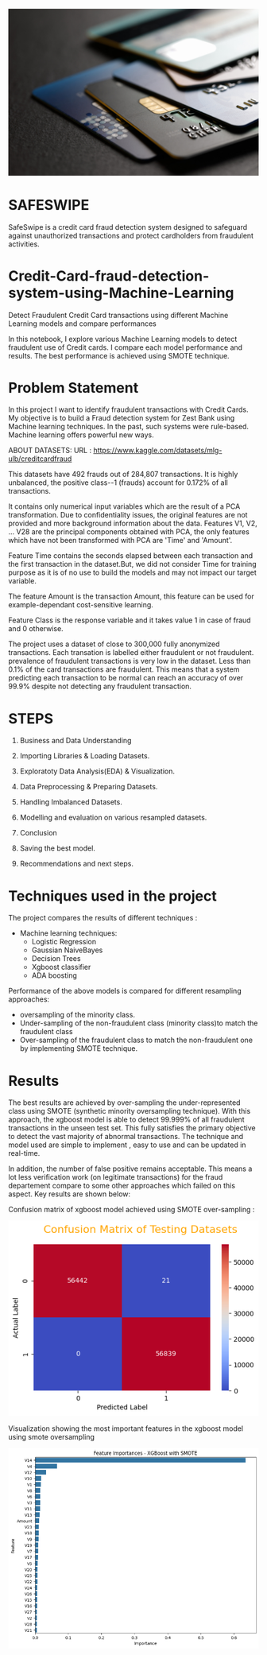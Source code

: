 ![alt text](image-3.png)

# SAFESWIPE
SafeSwipe is a credit card fraud detection system designed to safeguard against unauthorized transactions and protect cardholders from fraudulent activities. 
# Credit-Card-fraud-detection-system-using-Machine-Learning
Detect Fraudulent Credit Card transactions using different Machine Learning models and compare performances

In this notebook, I explore various Machine Learning models to detect fraudulent use of Credit cards. I compare each model performance and results. The best performance is achieved using SMOTE technique.


# Problem Statement

In this project I want to identify fraudulent transactions with Credit Cards.
My objective is to build a Fraud detection system for Zest Bank using Machine learning techniques.
In the past, such systems were rule-based. Machine learning offers powerful new ways.

ABOUT DATASETS:
URL : https://www.kaggle.com/datasets/mlg-ulb/creditcardfraud

This datasets have 492 frauds out of 284,807 transactions. It is highly unbalanced, the positive class--1 (frauds) account for 0.172% of all transactions.

It contains only numerical input variables which are the result of a PCA transformation. Due to confidentiality issues, the original features are not provided and more background information about the data. Features V1, V2, … V28 are the principal components obtained with PCA, the only features which have not been transformed with PCA are 'Time' and 'Amount'.

Feature Time contains the seconds elapsed between each transaction and the first transaction in the dataset.But, we did not consider Time for training purpose as it is of no use to build the models and may not impact our target variable.

The feature Amount is the transaction Amount, this feature can be used for example-dependant cost-sensitive learning.

Feature Class is the response variable and it takes value 1 in case of fraud and 0 otherwise.

The project uses a dataset of close to 300,000 fully anonymized transactions. Each transation is labelled either fraudulent or not fraudulent.
prevalence of fraudulent transactions is very low in the dataset. Less than 0.1% of the card transactions are fraudulent. This means that a system predicting each transaction to be normal can reach an accuracy of over 99.9% despite not detecting any fraudulent transaction. 

# STEPS

1) Business and Data Understanding

2) Importing Libraries & Loading Datasets.

3) Exploratoty Data Analysis(EDA) & Visualization.

4) Data Preprocessing & Preparing Datasets.

5) Handling Imbalanced Datasets. 

6) Modelling and evaluation on various resampled datasets.

7) Conclusion

8) Saving the best model.

9) Recommendations and next steps.


# Techniques used in the project
The project compares the results of different techniques :
- Machine learning techniques:
  - Logistic Regression
  - Gaussian NaiveBayes
  - Decision Trees
  - Xgboost classifier
  - ADA boosting

Performance of the above models is compared for different resampling approaches:
- oversampling of the minority class.
- Under-sampling of the non-fraudulent class (minority class)to match the fraudulent class
- Over-sampling of the fraudulent class to match the non-fraudulent one by implementing SMOTE technique. 




# Results

The best results are achieved by over-sampling the under-represented class using SMOTE (synthetic minority oversampling technique).
With this approach, the xgboost model is able to detect 99.999% of all fraudulent transactions in the unseen test set. This fully satisfies the primary objective to detect the vast majority of abnormal transactions. The technique and model used are simple to implement , easy to use and can be updated in real-time.

In addition, the number of false positive remains acceptable. This means a lot less verification work (on legitimate transactions) for the fraud departement compare to some other approaches which failed on this aspect. Key results are shown below:

Confusion matrix of xgboost model achieved using SMOTE over-sampling :

![alt text](image.png)

Visualization showing the most important features in the xgboost model using smote oversampling

![alt text](image-4.png)

